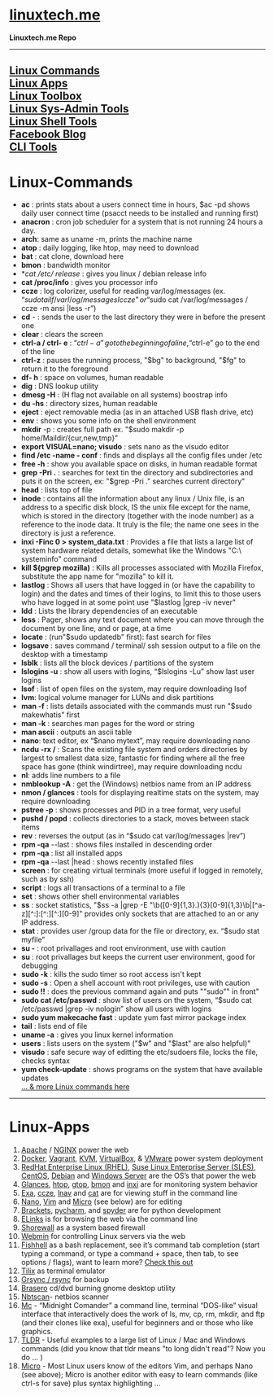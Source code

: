 # [linuxtech.me](http://LinuxTech.me)

**Linuxtech.me Repo**

----
[Linux Commands](#Linux-Commands)  
[Linux Apps](#Linux-Apps)  
[Linux Toolbox](http://cb.vu/unixtoolbox.xhtml)  
[Linux Sys-Admin Tools](https://github.com/epcim/awesome-sysadmin2)  
[Linux Shell Tools](https://github.com/alebcay/awesome-shell/blob/master/README.md)  
[Facebook Blog](https://www.facebook.com/stewalexandercom)  
[CLI Tools](https://github.com/agarrharr/awesome-cli-apps)  
----

# Linux-Commands

-  **ac** : prints stats about a users connect time in hours, $ac -pd shows daily user connect time (​psacct needs to be installed and running first)  
-  **anacron** : cron job scheduler for a system that is not running 24 hours a day.  
-  **arch**: same as uname -m, prints the machine name  
-  **atop** : daily logging, like htop, may need to download  
-  **bat** : cat clone, download here  
-  **bmon** : bandwidth monitor  
-  **cat /etc/ *release** : gives you linux / debian release info  
-  **cat /proc/info** : gives you processor info  
-  **ccze** : log colorizer, useful for reading var/log/messages (ex. “$sudo tailf /varl/og/messages I ccze” or “$sudo cat /var/log/messages / ccze -m ansi |less -r”)  
-  **cd** - : sends the user to the last directory they were in before the present one  
-  **clear** : clears the screen  
-  **ctrl-a / ctrl- e** : “$ctrl-a” go to the beginning of a line, “$ctrl-e” go to the end of the line  
-  **ctrl-z** : pauses the running process, "$bg" to background, "$fg" to return it to the foreground  
-  **df- h** : space on volumes, human readable  
-  **dig** : DNS lookup utility  
-  **dmesg -H** : (H flag not available on all systems) boostrap info  
-  **du -hs** : directory sizes, human readable  
-  **eject** : eject removable media (as in an attached USB flash drive, etc)  
-  **env** : shows you some info on the shell environment  
-  **mkdir** -p : creates full path ex. "$sudo makdir -p home/Maildir/{cur,new,tmp}"  
-  **export VISUAL=nano; visudo** : sets nano as the visudo editor  
-  **find /etc -name - conf** : finds and displays all the config files under /etc  
-  **free -h** : show you available space on disks, in human readable format  
-  **grep -Pri .** : searches for text tin the directory and subdirectories and puts it on the screen, ex: "$grep -Pri ." searches current directory"  
-  **head** : lists top of file  
-  **inode** : contains all the information about any linux / Unix file, is an address to a specific disk block, IS the unix file except for the name, which is stored in the directory (together with the inode number) as a reference to the inode data. It truly is the file; the name one sees in the directory is just a reference.  
-  **inxi -Finc 0 > system_data.txt** : Provides a file that lists a large list of system hardware related details, somewhat like the Windows "C:\ systeminfo" command  
-  **kill $(pgrep mozilla)** : Kills all processes associated with Mozilla Firefox, substitute the app name for "mozilla" to kill it.  
-  **lastlog** : Shows all users that have logged in (or have the capability to login) and the dates and times of their logins, to limit this to those users who have logged in at some point use "$lastlog |grep -iv never"  
-  **ldd** : Lists the library dependencies of an executable  
-  **less** : Pager, shows any text document where you can move through the document by one line, and or page, at a time  
-  **locate** : (run"$sudo updatedb" first): fast search for files  
-  **logsave** : saves command / terminal/ ssh session output to a file on the desktop with a timestamp  
-  **lsblk** : lists all the block devices / partitions of the system  
-  **lslogins -u** : show all users with logins, “$lslogins -Lu” show last user logins  
-  **lsof** : list of open files on the system, may require downloading lsof  
-  **lvm**: logical volume manager for LUNs and disk partitions  
-  **man -f** : lists details associated with the commands must run "$sudo makewhatis" first  
-  **man -k** : searches man pages for the word or string  
-  **man ascii** : outputs an ascii table  
-  **nano**: text editor, ex “$nano mytext”, may require downloading nano  
-  **ncdu -rx /** : Scans the existing file system and orders directories by largest to smallest data size, fantastic for finding where all the free space has gone (think windirtree), may require downloading ncdu  
-  **nl**: adds line numbers to a file  
- **nmblookup -A** : get the (Windows) netbios name from an IP address  
-  **nmon / glances** : tools for displaying realtime stats on the system, may require downloading  
-  **pstree -p** : shows processes and PID in a tree format, very useful  
-  **pushd / popd** : collects directories to a stack, moves between stack items  
-  **rev** : reverses the output (as in “$sudo cat var/log/messages |rev”)  
- **rpm -qa** --last : shows files installed in descending order  
-  **rpm -qa** : list all installed apps  
-  **rpm -qa** --last |head : shows recently installed files  
-  **screen** : for creating virtual terminals (more useful if logged in remotely, such as by ssh)  
-  **script** : logs all transactions of a terminal to a file  
-  **set** : shows other shell environmental variables  
-  **ss** : socket statistics, "$ss -a |grep -E "\b([0-9]{1,3}\.){3}[0-9]{1,3}\b|[^a-z][^:]:[^:][^:][0-9]" provides only sockets that are attached to an or any IP address.  
-  **stat** : provides user /group data for the file or directory, ex. “$sudo stat myfile”  
-  **su -** : root privallages and root environment, use with caution  
-  **su** : root privallages but keeps the current user environment, good for debugging  
-  **sudo -k** : kills the sudo timer so root access isn't kept  
-  **sudo -s** : Open a shell account with root privileges, use with caution  
-  **sudo !!** : does the previous command again and puts ""sudo"" in front"  
-  **sudo cat /etc/passwd** : show list of users on the system, “$sudo cat /etc/passwd |grep -iv nologin” show all users with logins  
-  **sudo yum makecache fast** : update yum fast mirror package index  
-  **tail** : lists end of file  
-  **uname -a** : gives you linux kernel information  
-  **users** : lists users on the system ("$w" and "$last" are also helpful)"  
-  **visudo** : safe secure way of editting the etc/sudoers file, locks the file, checks syntax  
- **yum check-update** : shows programs on the system that have available updates  
[… & more Linux commands here](http://www.linux-commands-examples.com/_alpha-numerical)
----

# Linux-Apps

1.  [Apache](https://httpd.apache.org) / [NGINX](https://nginx.org/en/) power the web
2.  [Docker](https://www.docker.com/), [Vagrant](https://www.vagrantup.com/), [KVM](https://www.linux-kvm.org/page/Main_Page), [VirtualBox](https://www.virtualbox.org/), & [VMware](https://www.vmware.com/) power system deployment
3.  [RedHat Enterprise Linux (RHEL)](https://www.redhat.com/en/technologies/linux-platforms/enterprise-linux), [Suse Linux Enterprise Server (SLES)](https://www.suse.com/products/server/), [CentOS](https://www.centos.org/), [Debian](https://www.debian.org/) and [Windows Server](https://www.microsoft.com/en-us/cloud-platform/windows-server) are the OS’s that power the web
4.  [Glances](https://nicolargo.github.io/glances/), [htop](http://hisham.hm/htop/), [gtop](https://github.com/aksakalli/gtop), [bmon](https://github.com/tgraf/bmon) and [inxi](https://smxi.org/docs/inxi.htm) are for monitoring system behavior
5.  [Exa](https://the.exa.website/), [ccze](http://freshmeat.sourceforge.net/projects/ccze/), [lnav](http://lnav.org/) and [cat](https://ss64.com/bash/cat.html) are for viewing stuff in the command line
6.  [Nano](https://www.nano-editor.org/), [Vim](https://www.vim.org/) and [Micro](https://micro-editor.github.io/) (see below) are for editing
7.  [Brackets](http://brackets.io/), [pycharm](https://www.jetbrains.com/pycharm/), and [spyder](https://github.com/spyder-ide/spyder/blob/master/README.md) are for python development
8.  [ELinks](http://elinks.or.cz/) is for browsing the web via the command line
9.  [Shorewall](http://shorewall.org/index.html) as a system based firewall
10.  [Webmin](http://www.webmin.com/) for controlling Linux servers via the web
11.  [Fishhell](https://fishshell.com/) as a bash replacement, see it’s command tab completion (start typing a command, or type a command + space, then tab, to see options / flags), want to learn more? [Check this out](https://rootnroll.com/d/fish-shell/)
12.  [Tilix](https://github.com/gnunn1/tilix) as terminal emulator
13.  [Grsync / rsync](http://www.opbyte.it/grsync/) for backup
14.  [Brasero](https://wiki.gnome.org/Apps/Brasero) cd/dvd burning gnome desktop utility
15.  [Nbtscan](http://www.unixwiz.net/tools/nbtscan.html)- netbios scanner
16.  [Mc](https://midnight-commander.org/) - “Midnight Comander” a command line, terminal “DOS-like” visual interface that interactively does the work of ls, mv, cp, rm, mkdir, and ftp (and their clones like exa), useful for beginners and or those who like graphics.
17.  [TLDR](https://tldr.sh/) - Useful examples to a large list of Linux / Mac and Windows commands (did you know that tldr means "to long didn't read"? Now you do ... )
18.  [Micro](https://micro-editor.github.io/) - Most Linux users know of the editors Vim, and perhaps Nano (see above); Micro is another editor with easy to learn commands (like ctrl-s for save) plus syntax highlighting ...
